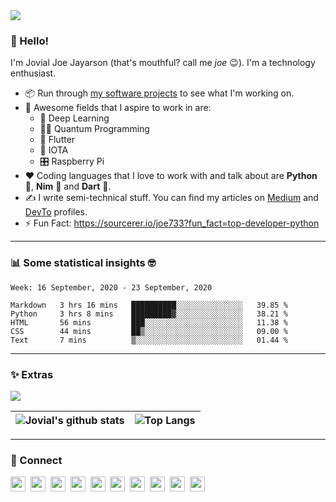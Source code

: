 <img src='https://i.stack.imgur.com/6vhWN.png' />

### 👋 Hello!
I'm Jovial Joe Jayarson (that's mouthful? call me *joe* :wink:). I'm a technology enthusiast.

- 📦 Run through [my software projects](https://github.com/joe733?tab=repositories) to see what I'm working on.
- 🤩 Awesome fields that I aspire to work in are:
	- 🧬 Deep Learning
	- 👨‍💻 Quantum Programming
	- 💙 Flutter
	- 💸 IOTA
	- 🎛 Raspberry Pi
- ❤️ Coding languages that I love to work with and talk about are **Python** 🐍, **Nim** 👑 and **Dart** 🎯.
- ✍️ I write semi-technical stuff. You can find my articles on [Medium](https://medium.com/@joe733/) and [DevTo](https://dev.to/joe733/) profiles.
- ⚡️ Fun Fact: <https://sourcerer.io/joe733?fun_fact=top-developer-python>

---

### :bar_chart: Some statistical insights :nerd_face:

<!--START_SECTION:waka-->
```text
Week: 16 September, 2020 - 23 September, 2020

Markdown   3 hrs 16 mins   ██████████░░░░░░░░░░░░░░░   39.85 % 
Python     3 hrs 8 mins    █████████▓░░░░░░░░░░░░░░░   38.21 % 
HTML       56 mins         ███░░░░░░░░░░░░░░░░░░░░░░   11.38 % 
CSS        44 mins         ██▒░░░░░░░░░░░░░░░░░░░░░░   09.00 % 
Text       7 mins          ▒░░░░░░░░░░░░░░░░░░░░░░░░   01.44 % 
```
<!--END_SECTION:waka-->

---

### ✨ Extras

![](https://komarev.com/ghpvc/?username=joe733)

| ![Jovial's github stats](https://github-readme-stats.vercel.app/api?username=joe733&show_icons=true&count_private=true&theme=dark) | ![Top Langs](https://github-readme-stats.vercel.app/api/top-langs/?username=joe733&layout=compact&theme=dark) |
| --- | --- |
---

### **🔗 Connect**
<a href='https://twitter.com/joe_733'><img src='https://i.stack.imgur.com/xR1Qg.png' width='24'/></a>&nbsp;
<a href='https://www.facebook.com/jovialjoejayarson'><img src='https://i.stack.imgur.com/U9qVP.png' width='24'/></a>&nbsp;
<a href='https://www.linkedin.com/in/joe733'><img src='https://i.stack.imgur.com/VrlLG.png' width='24'/></a>&nbsp;
<a href='https://dev.to/joe733'><img src='https://i.stack.imgur.com/Vsd9o.png' width='24'/></a>&nbsp;
<a href='https://dribbble.com/joe733'><img src='https://i.stack.imgur.com/m9Q2e.png' width='24'/></a>&nbsp;
<a href='https://medium.com/@joe733'><img src='https://i.stack.imgur.com/Il68G.png' width='24'/></a>&nbsp;
<a href='https://stackoverflow.com/users/8828460/joe733'><img src='https://i.stack.imgur.com/s23fT.png' width='24'/></a>&nbsp;
<a href='https://www.hackerrank.com/joe733'><img src='https://i.stack.imgur.com/giL3d.png' width='24'/></a>&nbsp;
<a href='https://www.codewars.com/users/joe733'><img src='https://i.stack.imgur.com/y9Ee7.png' width='24'/></a>&nbsp;
<a href='https://repl.it/@joe7py'><img src='https://i.stack.imgur.com/KYxIp.png' width='24'/></a>

